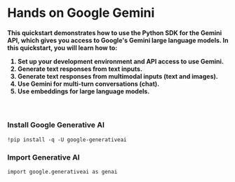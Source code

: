 # Hands on Google Gemini
<p><h4>This quickstart demonstrates how to use the Python SDK for the Gemini API, which gives you access to Google's Gemini large language models. In this quickstart, you will learn how to:
<ol>
<li>Set up your development environment and API access to use Gemini.</li>
<li>Generate text responses from text inputs.</li>
<li>Generate text responses from multimodal inputs (text and images).</li>
<li>Use Gemini for multi-turn conversations (chat).</li>
<li>Use embeddings for large language models.</li></ol></h4></p>
<br>

<h3>Install Google Generative AI</h3>

```!pip install -q -U google-generativeai```
<h3>Import Generative AI</h3>

```import google.generativeai as genai```

